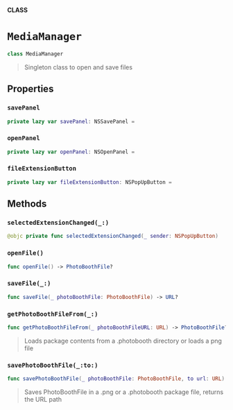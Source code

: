 **CLASS**

# `MediaManager`

```swift
class MediaManager
```

> Singleton class to open and save files

## Properties
### `savePanel`

```swift
private lazy var savePanel: NSSavePanel =
```

### `openPanel`

```swift
private lazy var openPanel: NSOpenPanel =
```

### `fileExtensionButton`

```swift
private lazy var fileExtensionButton: NSPopUpButton =
```

## Methods
### `selectedExtensionChanged(_:)`

```swift
@objc private func selectedExtensionChanged(_ sender: NSPopUpButton)
```

### `openFile()`

```swift
func openFile() -> PhotoBoothFile?
```

### `saveFile(_:)`

```swift
func saveFile(_ photoBoothFile: PhotoBoothFile) -> URL?
```

### `getPhotoBoothFileFrom(_:)`

```swift
func getPhotoBoothFileFrom(_ photoBoothFileURL: URL) -> PhotoBoothFile?
```

> Loads package contents from a .photobooth directory or loads a png file

### `savePhotoBoothFile(_:to:)`

```swift
func savePhotoBoothFile(_ photoBoothFile: PhotoBoothFile, to url: URL) -> URL?
```

> Saves PhotoBoothFile in a .png or a .photobooth package file, returns the URL path
